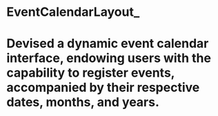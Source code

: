# EventCalendarLayout_

# Devised a dynamic event calendar interface, endowing users with the capability to register events, accompanied by their respective dates, months, and years.
